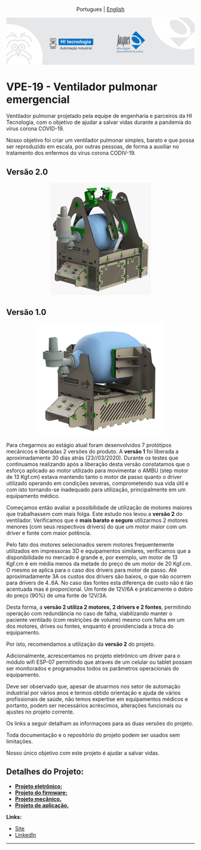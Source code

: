 <p align="center">
  <span>Portugues</span> |
  <a href="https://github.com/hitecnologia/cov19/tree/master/docs/lang/en-us#cov19">English</a>
</p>

<p align="center">
  <img src="docs/assets/banner.jpeg" >
</p>

# VPE-19 - Ventilador pulmonar emergencial</sub>

Ventilador pulmonar projetado pela equipe de engenharia e parceiros da HI Tecnologia, com o objetivo de ajudar a salvar vidas durante a pandemia do vírus corona COVID-19.

Nosso objetivo foi criar um ventilador pulmonar simples, barato e que possa ser reproduzido em escala, por outras pessoas, de forma a auxiliar no tratamento dos enfermos do virus corona CODIV-19.

## Versão 2.0

<p align="center">
  <img src="docs/assets/prot7i.jpeg" height="300">
</p>

## Versão 1.0

<p align="center">
  <img src="docs/assets/pro6_a.png" height="300">
</p>

Para chegarmos ao estágio atual foram desenvolvidos 7 protótipos mecânicos e liberadas 2 versões do produto. 
A **versão 1** foi liberada a aproximadamente 30 dias atrás (23//03/2020). 
Durante os testes que continuamos realizando após a liberação desta versão constatamos que o esforço aplicado 
ao motor utilizado para movimentar o AMBU (step motor de 13 Kgf.cm) estava mantendo tanto o motor de passo quanto 
o driver utilizado operando em condições severas, comprometendo sua vida útil e com isto tornando-se inadequado 
para utilização, principalmente em um equipamento médico. 

Começamos então avaliar a possibilidade de utilização de motores maiores que trabalhassem com mais folga. 
Este estudo nos levou a **versão 2** do ventilador. Verificamos que é **mais barato e seguro** utilizarmos 
2 motores menores (com seus respectivos drivers) do que um motor maior com um driver e fonte com maior potência. 

Pelo fato dos motores selecionados serem motores frequentemente utilizados em impressoras 3D e equipamentos similares, 
verificamos que a disponibilidade no mercado é grande e, por exemplo, um motor de 13 Kgf.cm é em média menos da metade
do preço de um motor de 20 Kgf.cm. O mesmo se aplica para o caso dos drivers para motor de passo. Até aproximadamente 3A os custos
dos drivers são baixos, o que não ocorrem para drivers de 4..6A. No caso das fontes esta diferença de custo não é tão acentuada 
mas é proporcional. Um fonte de 12V/6A e praticamente o dobro do preço (90%) de uma fonte de 12V/3A. 

Desta forma, a **versão 2 utiliza 2 motores, 2 drivers e 2 fontes**, permitindo operação com redundância no 
caso de falha, viabilizando manter o paciente ventilado (com restrições de volume) mesmo com falha em um dos motores, 
drives ou fontes, enquanto é providenciada a troca do equipamento.

Por isto, recomendamos a utilização da **versão 2** do projeto. 

Adicionalmente, acrescentamos no projeto eletrônico um driver para o módulo wifi ESP-07 permitindo
que atraves de um celular ou tablet possam ser monitorados e programados todos os parâmetros operacionais
do equipamento.

 Deve ser observado que, apesar de atuarmos nos setor de automação industrial por vários anos e termos obtido
orientação e ajuda de vários profissionais de saúde, não temos expertise em equipamentos médicos e portanto, 
podem ser necessários acréscimos, alterações funcionais ou ajustes no projeto corrente.

Os links a seguir detalham as informaçoes para as duas versões do projeto.

Toda documentação e o repositório do projeto podem ser usados ​​sem limitações.

Nosso único objetivo com este projeto é ajudar a salvar vidas.


## Detalhes do Projeto:

* **<a href="https://github.com/hitecnologia/cov19/tree/master/project/electronic">Projeto eletrônico;</a>**
* **<a href="https://github.com/hitecnologia/cov19/tree/master/project/firmware">Projeto do firmware;</a>**
* **<a href="https://github.com/hitecnologia/cov19/tree/master/project/mechanical">Projeto mecânico.</a>**
* **<a href="https://github.com/hitecnologia/cov19/tree/master/project/application">Projeto de aplicação.</a>** 


**Links:**
* [Site](https://www.hitecnologia.com.br/)
* [LinkedIn](https://www.linkedin.com/company/hi-tecnologia/)

---
